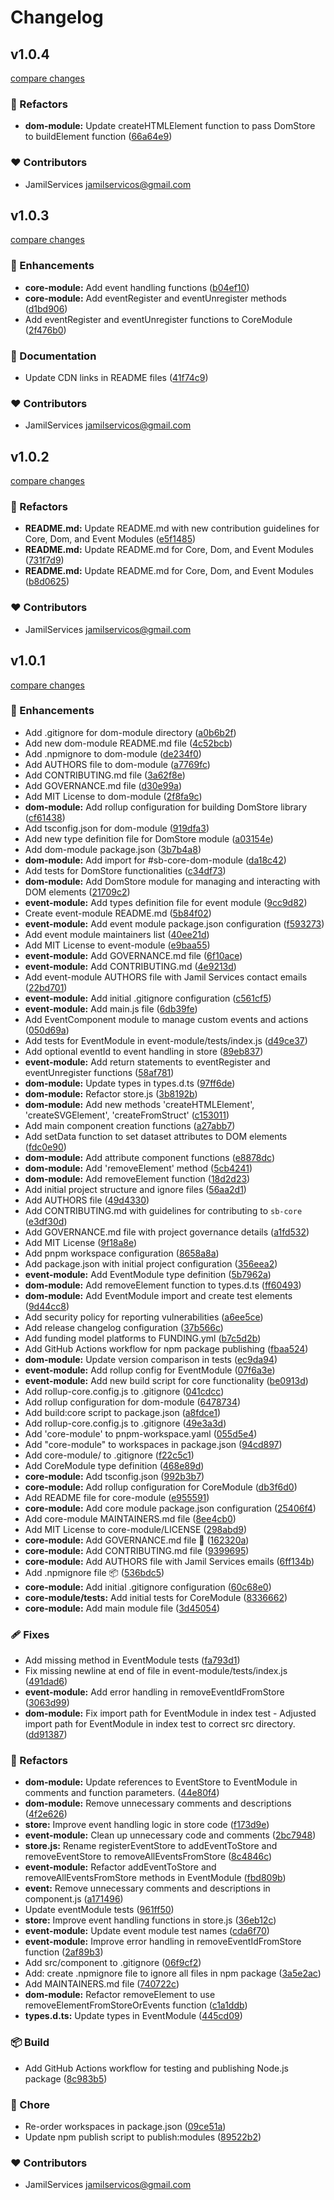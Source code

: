 # Changelog


## v1.0.4

[compare changes](https://github.com/SimplyBuilder/sb-core/compare/v0.0.5...v1.0.4)

### 💅 Refactors

- **dom-module:** Update createHTMLElement function to pass DomStore to buildElement function ([66a64e9](https://github.com/SimplyBuilder/sb-core/commit/66a64e9))

### ❤️ Contributors

- JamilServices <jamilservicos@gmail.com>

## v1.0.3

[compare changes](https://github.com/SimplyBuilder/sb-core/compare/v0.0.4...v1.0.3)

### 🚀 Enhancements

- **core-module:** Add event handling functions ([b04ef10](https://github.com/SimplyBuilder/sb-core/commit/b04ef10))
- **core-module:** Add eventRegister and eventUnregister methods ([d1bd906](https://github.com/SimplyBuilder/sb-core/commit/d1bd906))
- Add eventRegister and eventUnregister functions to CoreModule ([2f476b0](https://github.com/SimplyBuilder/sb-core/commit/2f476b0))

### 📖 Documentation

- Update CDN links in README files ([41f74c9](https://github.com/SimplyBuilder/sb-core/commit/41f74c9))

### ❤️ Contributors

- JamilServices <jamilservicos@gmail.com>

## v1.0.2

[compare changes](https://github.com/SimplyBuilder/sb-core/compare/v0.0.2...v1.0.2)

### 💅 Refactors

- **README.md:** Update README.md with new contribution guidelines for Core, Dom, and Event Modules ([e5f1485](https://github.com/SimplyBuilder/sb-core/commit/e5f1485))
- **README.md:** Update README.md  for Core, Dom, and Event Modules ([731f7d9](https://github.com/SimplyBuilder/sb-core/commit/731f7d9))
- **README.md:** Update README.md  for Core, Dom, and Event Modules ([b8d0625](https://github.com/SimplyBuilder/sb-core/commit/b8d0625))

### ❤️ Contributors

- JamilServices <jamilservicos@gmail.com>

## v1.0.1

[compare changes](https://github.com/SimplyBuilder/sb-core/compare/empty...v1.0.1)

### 🚀 Enhancements

- Add .gitignore for dom-module directory ([a0b6b2f](https://github.com/SimplyBuilder/sb-core/commit/a0b6b2f))
- Add new dom-module README.md file ([4c52bcb](https://github.com/SimplyBuilder/sb-core/commit/4c52bcb))
- Add .npmignore to dom-module ([de234f0](https://github.com/SimplyBuilder/sb-core/commit/de234f0))
- Add AUTHORS file to dom-module ([a7769fc](https://github.com/SimplyBuilder/sb-core/commit/a7769fc))
- Add CONTRIBUTING.md file ([3a62f8e](https://github.com/SimplyBuilder/sb-core/commit/3a62f8e))
- Add GOVERNANCE.md file ([d30e99a](https://github.com/SimplyBuilder/sb-core/commit/d30e99a))
- Add MIT License to dom-module ([2f8fa9c](https://github.com/SimplyBuilder/sb-core/commit/2f8fa9c))
- **dom-module:** Add rollup configuration for building DomStore library ([cf61438](https://github.com/SimplyBuilder/sb-core/commit/cf61438))
- Add tsconfig.json for dom-module ([919dfa3](https://github.com/SimplyBuilder/sb-core/commit/919dfa3))
- Add new type definition file for DomStore module ([a03154e](https://github.com/SimplyBuilder/sb-core/commit/a03154e))
- Add dom-module package.json ([3b7b4a8](https://github.com/SimplyBuilder/sb-core/commit/3b7b4a8))
- **dom-module:** Add import for #sb-core-dom-module ([da18c42](https://github.com/SimplyBuilder/sb-core/commit/da18c42))
- Add tests for DomStore functionalities ([c34df73](https://github.com/SimplyBuilder/sb-core/commit/c34df73))
- **dom-module:** Add DomStore module for managing and interacting with DOM elements ([21709c2](https://github.com/SimplyBuilder/sb-core/commit/21709c2))
- **event-module:** Add types definition file for event module ([9cc9d82](https://github.com/SimplyBuilder/sb-core/commit/9cc9d82))
- Create event-module README.md ([5b84f02](https://github.com/SimplyBuilder/sb-core/commit/5b84f02))
- **event-module:** Add event module package.json configuration ([f593273](https://github.com/SimplyBuilder/sb-core/commit/f593273))
- Add event module maintainers list ([40ee21d](https://github.com/SimplyBuilder/sb-core/commit/40ee21d))
- Add MIT License to event-module ([e9baa55](https://github.com/SimplyBuilder/sb-core/commit/e9baa55))
- **event-module:** Add GOVERNANCE.md file ([6f10ace](https://github.com/SimplyBuilder/sb-core/commit/6f10ace))
- **event-module:** Add CONTRIBUTING.md ([4e9213d](https://github.com/SimplyBuilder/sb-core/commit/4e9213d))
- Add event-module AUTHORS file with Jamil Services contact emails ([22bd701](https://github.com/SimplyBuilder/sb-core/commit/22bd701))
- **event-module:** Add initial .gitignore configuration ([c561cf5](https://github.com/SimplyBuilder/sb-core/commit/c561cf5))
- **event-module:** Add main.js file ([6db39fe](https://github.com/SimplyBuilder/sb-core/commit/6db39fe))
- Add EventComponent module to manage custom events and actions ([050d69a](https://github.com/SimplyBuilder/sb-core/commit/050d69a))
- Add tests for EventModule in event-module/tests/index.js ([d49ce37](https://github.com/SimplyBuilder/sb-core/commit/d49ce37))
- Add optional eventId to event handling in store ([89eb837](https://github.com/SimplyBuilder/sb-core/commit/89eb837))
- **event-module:** Add return statements to eventRegister and eventUnregister functions ([58af781](https://github.com/SimplyBuilder/sb-core/commit/58af781))
- **dom-module:** Update types in types.d.ts ([97ff6de](https://github.com/SimplyBuilder/sb-core/commit/97ff6de))
- **dom-module:** Refactor store.js ([3b8192b](https://github.com/SimplyBuilder/sb-core/commit/3b8192b))
- **dom-module:** Add new methods 'createHTMLElement', 'createSVGElement', 'createFromStruct' ([c153011](https://github.com/SimplyBuilder/sb-core/commit/c153011))
- Add main component creation functions ([a27abb7](https://github.com/SimplyBuilder/sb-core/commit/a27abb7))
- Add setData function to set dataset attributes to DOM elements ([fdc0e90](https://github.com/SimplyBuilder/sb-core/commit/fdc0e90))
- **dom-module:** Add attribute component functions ([e8878dc](https://github.com/SimplyBuilder/sb-core/commit/e8878dc))
- **dom-module:** Add 'removeElement' method ([5cb4241](https://github.com/SimplyBuilder/sb-core/commit/5cb4241))
- **dom-module:** Add removeElement function ([18d2d23](https://github.com/SimplyBuilder/sb-core/commit/18d2d23))
- Add initial project structure and ignore files ([56aa2d1](https://github.com/SimplyBuilder/sb-core/commit/56aa2d1))
- Add AUTHORS file ([49d4330](https://github.com/SimplyBuilder/sb-core/commit/49d4330))
- Add CONTRIBUTING.md with guidelines for contributing to `sb-core` ([e3df30d](https://github.com/SimplyBuilder/sb-core/commit/e3df30d))
- Add GOVERNANCE.md file with project governance details ([a1fd532](https://github.com/SimplyBuilder/sb-core/commit/a1fd532))
- Add MIT License ([9f18a8e](https://github.com/SimplyBuilder/sb-core/commit/9f18a8e))
- Add pnpm workspace configuration ([8658a8a](https://github.com/SimplyBuilder/sb-core/commit/8658a8a))
- Add package.json with initial project configuration ([356eea2](https://github.com/SimplyBuilder/sb-core/commit/356eea2))
- **event-module:** Add EventModule type definition ([5b7962a](https://github.com/SimplyBuilder/sb-core/commit/5b7962a))
- **dom-module:** Add removeElement function to types.d.ts ([ff60493](https://github.com/SimplyBuilder/sb-core/commit/ff60493))
- **dom-module:** Add EventModule import and create test elements ([9d44cc8](https://github.com/SimplyBuilder/sb-core/commit/9d44cc8))
- Add security policy for reporting vulnerabilities ([a6ee5ce](https://github.com/SimplyBuilder/sb-core/commit/a6ee5ce))
- Add release changelog configuration ([37b566c](https://github.com/SimplyBuilder/sb-core/commit/37b566c))
- Add funding model platforms to FUNDING.yml ([b7c5d2b](https://github.com/SimplyBuilder/sb-core/commit/b7c5d2b))
- Add GitHub Actions workflow for npm package publishing ([fbaa524](https://github.com/SimplyBuilder/sb-core/commit/fbaa524))
- **dom-module:** Update version comparison in tests ([ec9da94](https://github.com/SimplyBuilder/sb-core/commit/ec9da94))
- **event-module:** Add rollup config for EventModule ([07f6a3e](https://github.com/SimplyBuilder/sb-core/commit/07f6a3e))
- **event-module:** Add new build script for core functionality ([be0913d](https://github.com/SimplyBuilder/sb-core/commit/be0913d))
- Add rollup-core.config.js to .gitignore ([041cdcc](https://github.com/SimplyBuilder/sb-core/commit/041cdcc))
- Add rollup configuration for dom-module ([6478734](https://github.com/SimplyBuilder/sb-core/commit/6478734))
- Add build:core script to package.json ([a8fdce1](https://github.com/SimplyBuilder/sb-core/commit/a8fdce1))
- Add rollup-core.config.js to .gitignore ([49e3a3d](https://github.com/SimplyBuilder/sb-core/commit/49e3a3d))
- Add 'core-module' to pnpm-workspace.yaml ([055d5e4](https://github.com/SimplyBuilder/sb-core/commit/055d5e4))
- Add "core-module" to workspaces in package.json ([94cd897](https://github.com/SimplyBuilder/sb-core/commit/94cd897))
- Add core-module/ to .gitignore ([f22c5c1](https://github.com/SimplyBuilder/sb-core/commit/f22c5c1))
- Add CoreModule type definition ([468e89d](https://github.com/SimplyBuilder/sb-core/commit/468e89d))
- **core-module:** Add tsconfig.json ([992b3b7](https://github.com/SimplyBuilder/sb-core/commit/992b3b7))
- **core-module:** Add rollup configuration for CoreModule ([db3f6d0](https://github.com/SimplyBuilder/sb-core/commit/db3f6d0))
- Add README file for core-module ([e955591](https://github.com/SimplyBuilder/sb-core/commit/e955591))
- **core-module:** Add core module package.json configuration ([25406f4](https://github.com/SimplyBuilder/sb-core/commit/25406f4))
- Add core-module MAINTAINERS.md file ([8ee4cb0](https://github.com/SimplyBuilder/sb-core/commit/8ee4cb0))
- Add MIT License to core-module/LICENSE ([298abd9](https://github.com/SimplyBuilder/sb-core/commit/298abd9))
- **core-module:** Add GOVERNANCE.md file 📜 ([162320a](https://github.com/SimplyBuilder/sb-core/commit/162320a))
- **core-module:** Add CONTRIBUTING.md file ([9399695](https://github.com/SimplyBuilder/sb-core/commit/9399695))
- **core-module:** Add AUTHORS file with Jamil Services emails ([6ff134b](https://github.com/SimplyBuilder/sb-core/commit/6ff134b))
- Add .npmignore file 📦 ([536bdc5](https://github.com/SimplyBuilder/sb-core/commit/536bdc5))
- **core-module:** Add initial .gitignore configuration ([60c68e0](https://github.com/SimplyBuilder/sb-core/commit/60c68e0))
- **core-module/tests:** Add initial tests for CoreModule ([8336662](https://github.com/SimplyBuilder/sb-core/commit/8336662))
- **core-module:** Add main module file ([3d45054](https://github.com/SimplyBuilder/sb-core/commit/3d45054))

### 🩹 Fixes

- Add missing method in EventModule tests ([fa793d1](https://github.com/SimplyBuilder/sb-core/commit/fa793d1))
- Fix missing newline at end of file in event-module/tests/index.js ([491dad6](https://github.com/SimplyBuilder/sb-core/commit/491dad6))
- **event-module:** Add error handling in removeEventIdFromStore ([3063d99](https://github.com/SimplyBuilder/sb-core/commit/3063d99))
- **dom-module:** Fix import path for EventModule in index test - Adjusted import path for EventModule in index test to correct src directory. ([dd91387](https://github.com/SimplyBuilder/sb-core/commit/dd91387))

### 💅 Refactors

- **dom-module:** Update references to EventStore to EventModule in comments and function parameters. ([44e80f4](https://github.com/SimplyBuilder/sb-core/commit/44e80f4))
- **dom-module:** Remove unnecessary comments and descriptions ([4f2e626](https://github.com/SimplyBuilder/sb-core/commit/4f2e626))
- **store:** Improve event handling logic in store code ([f173d9e](https://github.com/SimplyBuilder/sb-core/commit/f173d9e))
- **event-module:** Clean up unnecessary code and comments ([2bc7948](https://github.com/SimplyBuilder/sb-core/commit/2bc7948))
- **store.js:** Rename registerEventStore to addEventToStore and removeEventStore to removeAllEventsFromStore ([8c4846c](https://github.com/SimplyBuilder/sb-core/commit/8c4846c))
- **event-module:** Refactor addEventToStore and removeAllEventsFromStore methods in EventModule ([fbd809b](https://github.com/SimplyBuilder/sb-core/commit/fbd809b))
- **event:** Remove unnecessary comments and descriptions in component.js ([a171496](https://github.com/SimplyBuilder/sb-core/commit/a171496))
- Update eventModule tests ([961ff50](https://github.com/SimplyBuilder/sb-core/commit/961ff50))
- **store:** Improve event handling functions in store.js ([36eb12c](https://github.com/SimplyBuilder/sb-core/commit/36eb12c))
- **event-module:** Update event module test names ([cda6f70](https://github.com/SimplyBuilder/sb-core/commit/cda6f70))
- **event-module:** Improve error handling in removeEventIdFromStore function ([2af89b3](https://github.com/SimplyBuilder/sb-core/commit/2af89b3))
- Add src/component to .gitignore ([06f9cf2](https://github.com/SimplyBuilder/sb-core/commit/06f9cf2))
- Add: create .npmignore file to ignore all files in npm package ([3a5e2ac](https://github.com/SimplyBuilder/sb-core/commit/3a5e2ac))
- Add MAINTAINERS.md file ([740722c](https://github.com/SimplyBuilder/sb-core/commit/740722c))
- **dom-module:** Refactor removeElement to use removeElementFromStoreOrEvents function ([c1a1ddb](https://github.com/SimplyBuilder/sb-core/commit/c1a1ddb))
- **types.d.ts:** Update types in EventModule ([445cd09](https://github.com/SimplyBuilder/sb-core/commit/445cd09))

### 📦 Build

- Add GitHub Actions workflow for testing and publishing Node.js package ([8c983b5](https://github.com/SimplyBuilder/sb-core/commit/8c983b5))

### 🏡 Chore

- Re-order workspaces in package.json ([09ce51a](https://github.com/SimplyBuilder/sb-core/commit/09ce51a))
- Update npm publish script to publish:modules ([89522b2](https://github.com/SimplyBuilder/sb-core/commit/89522b2))

### ❤️ Contributors

- JamilServices <jamilservicos@gmail.com>

